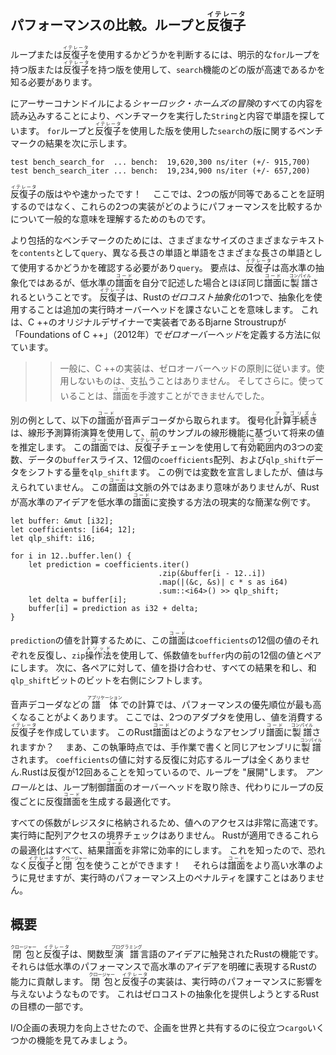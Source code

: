 ## パフォーマンスの比較。ループと<ruby>反復子<rt>イテレータ</rt></ruby>

ループまたは<ruby>反復子<rt>イテレータ</rt></ruby>を使用するかどうかを判断するには、明示的な`for`ループを持つ版または<ruby>反復子<rt>イテレータ</rt></ruby>を持つ版を使用して、`search`機能のどの版が高速であるかを知る必要があります。

にアーサーコナンドイルによる*シャーロック・ホームズの冒険*のすべての内容を読み込みすることにより、ベンチマークを実行した`String`と内容で単語を探しています。
`for`ループと<ruby>反復子<rt>イテレータ</rt></ruby>を使用した版を使用した`search`の版に関するベンチマークの結果を次に示します。

```text
test bench_search_for  ... bench:  19,620,300 ns/iter (+/- 915,700)
test bench_search_iter ... bench:  19,234,900 ns/iter (+/- 657,200)
```

<ruby>反復子<rt>イテレータ</rt></ruby>の版はやや速かったです！　
ここでは、2つの版が同等であることを証明するのではなく、これらの2つの実装がどのようにパフォーマンスを比較するかについて一般的な意味を理解するためのものです。

より包括的なベンチマークのためには、さまざまなサイズのさまざまなテキストを`contents`として`query`、異なる長さの単語と単語をさまざまな長さの単語として使用するかどうかを確認する必要があり`query`。
要点は、<ruby>反復子<rt>イテレータ</rt></ruby>は高水準の抽象化ではあるが、低水準の<ruby>譜面<rt>コード</rt></ruby>を自分で記述した場合とほぼ同じ<ruby>譜面<rt>コード</rt></ruby>に<ruby>製譜<rt>コンパイル</rt></ruby>されるということです。
<ruby>反復子<rt>イテレータ</rt></ruby>は、Rustの*ゼロコスト抽象化*の1つで、抽象化を使用することは追加の実行時オーバーヘッドを課さないことを意味します。
これは、C ++のオリジナルデザイナーで実装者であるBjarne Stroustrupが「Foundations of C ++」（2012年）で*ゼロオーバーヘッド*を定義する方法に似ています。

> > 一般に、C ++の実装は、ゼロオーバーヘッドの原則に従います。使用しないものは、支払うことはありません。
> > そしてさらに。使っていることは、<ruby>譜面<rt>コード</rt></ruby>を手渡すことができませんでした。

別の例として、以下の<ruby>譜面<rt>コード</rt></ruby>が音声デコーダから取られます。
復号化<ruby>計算手続き<rt>アルゴリズム</rt></ruby>は、線形予測算術演算を使用して、前のサンプルの線形機能に基づいて将来の値を推定します。
この<ruby>譜面<rt>コード</rt></ruby>では、<ruby>反復子<rt>イテレータ</rt></ruby>チェーンを使用して<ruby>有効範囲<rt>スコープ</rt></ruby>内の3つの変数、データの`buffer`スライス、12個の`coefficients`配列、および`qlp_shift`データをシフトする量を`qlp_shift`ます。
この例では変数を宣言しましたが、値は与えられていません。
この<ruby>譜面<rt>コード</rt></ruby>は文脈の外ではあまり意味がありませんが、Rustが高水準のアイデアを低水準の<ruby>譜面<rt>コード</rt></ruby>に変換する方法の現実的な簡潔な例です。

```rust,ignore
let buffer: &mut [i32];
let coefficients: [i64; 12];
let qlp_shift: i16;

for i in 12..buffer.len() {
    let prediction = coefficients.iter()
                                 .zip(&buffer[i - 12..i])
                                 .map(|(&c, &s)| c * s as i64)
                                 .sum::<i64>() >> qlp_shift;
    let delta = buffer[i];
    buffer[i] = prediction as i32 + delta;
}
```

`prediction`の値を計算するために、この<ruby>譜面<rt>コード</rt></ruby>は`coefficients`の12個の値のそれぞれを反復し、`zip`<ruby>操作法<rt>メソッド</rt></ruby>を使用して、係数値を`buffer`内の前の12個の値とペアにします。
次に、各ペアに対して、値を掛け合わせ、すべての結果を和し、和`qlp_shift`ビットのビットを右側にシフトします。

音声デコーダなどの<ruby>譜体<rt>アプリケーション</rt></ruby>での計算では、パフォーマンスの優先順位が最も高くなることがよくあります。
ここでは、2つのアダプタを使用し、値を消費する<ruby>反復子<rt>イテレータ</rt></ruby>を作成しています。
このRust<ruby>譜面<rt>コード</rt></ruby>はどのようなアセンブリ<ruby>譜面<rt>コード</rt></ruby>に<ruby>製譜<rt>コンパイル</rt></ruby>されますか？　
まあ、この執筆時点では、手作業で書くと同じアセンブリに<ruby>製譜<rt>コンパイル</rt></ruby>されます。
`coefficients`の値に対する反復に対応するループは全くありません.Rustは反復が12回あることを知っているので、ループを "展開"します。
*アンロール*とは、ループ制御<ruby>譜面<rt>コード</rt></ruby>のオーバーヘッドを取り除き、代わりにループの反復ごとに反復<ruby>譜面<rt>コード</rt></ruby>を生成する最適化です。

すべての係数がレジスタに格納されるため、値へのアクセスは非常に高速です。
実行時に配列アクセスの境界チェックはありません。
Rustが適用できるこれらの最適化はすべて、結果<ruby>譜面<rt>コード</rt></ruby>を非常に効率的にします。
これを知ったので、恐れなく<ruby>反復子<rt>イテレータ</rt></ruby>と<ruby>閉包<rt>クロージャー</rt></ruby>を使うことができます！　
それらは<ruby>譜面<rt>コード</rt></ruby>をより高い水準のように見せますが、実行時のパフォーマンス上のペナルティを課すことはありません。

## 概要

<ruby>閉包<rt>クロージャー</rt></ruby>と<ruby>反復子<rt>イテレータ</rt></ruby>は、関数型<ruby>演譜<rt>プログラミング</rt></ruby>言語のアイデアに触発されたRustの機能です。
それらは低水準のパフォーマンスで高水準のアイデアを明確に表現するRustの能力に貢献します。
<ruby>閉包<rt>クロージャー</rt></ruby>と<ruby>反復子<rt>イテレータ</rt></ruby>の実装は、実行時のパフォーマンスに影響を与えないようなものです。
これはゼロコストの抽象化を提供しようとするRustの目標の一部です。

I/O企画の表現力を向上させたので、企画を世界と共有するのに役立つ`cargo`いくつかの機能を見てみましょう。
